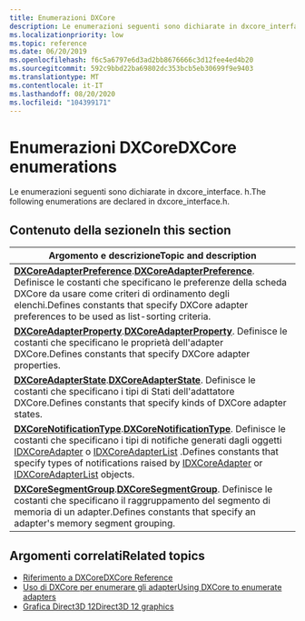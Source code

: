 ```yaml
---
title: Enumerazioni DXCore
description: Le enumerazioni seguenti sono dichiarate in dxcore_interface. h.
ms.localizationpriority: low
ms.topic: reference
ms.date: 06/20/2019
ms.openlocfilehash: f6c5a6797e6d3ad2bb8676666c3d12fee4ed4b20
ms.sourcegitcommit: 592c9bbd22ba69802dc353bcb5eb30699f9e9403
ms.translationtype: MT
ms.contentlocale: it-IT
ms.lasthandoff: 08/20/2020
ms.locfileid: "104399171"
---
```

# <a name="dxcore-enumerations"></a><span data-ttu-id="5cc9c-103">Enumerazioni DXCore</span><span class="sxs-lookup"><span data-stu-id="5cc9c-103">DXCore enumerations</span></span>

<span data-ttu-id="5cc9c-104">Le enumerazioni seguenti sono dichiarate in dxcore_interface. h.</span><span class="sxs-lookup"><span data-stu-id="5cc9c-104">The following enumerations are declared in dxcore_interface.h.</span></span>

## <a name="in-this-section"></a><span data-ttu-id="5cc9c-105">Contenuto della sezione</span><span class="sxs-lookup"><span data-stu-id="5cc9c-105">In this section</span></span>

| <span data-ttu-id="5cc9c-106">Argomento e descrizione</span><span class="sxs-lookup"><span data-stu-id="5cc9c-106">Topic and description</span></span> |
|-|
| <span data-ttu-id="5cc9c-107">[**DXCoreAdapterPreference**](./dxcore_interface/ne-dxcore_interface-dxcoreadapterpreference.md).</span><span class="sxs-lookup"><span data-stu-id="5cc9c-107">[**DXCoreAdapterPreference**](./dxcore_interface/ne-dxcore_interface-dxcoreadapterpreference.md).</span></span> <span data-ttu-id="5cc9c-108">Definisce le costanti che specificano le preferenze della scheda DXCore da usare come criteri di ordinamento degli elenchi.</span><span class="sxs-lookup"><span data-stu-id="5cc9c-108">Defines constants that specify DXCore adapter preferences to be used as list-sorting criteria.</span></span> |
| <span data-ttu-id="5cc9c-109">[**DXCoreAdapterProperty**](./dxcore_interface/ne-dxcore_interface-dxcoreadapterproperty.md).</span><span class="sxs-lookup"><span data-stu-id="5cc9c-109">[**DXCoreAdapterProperty**](./dxcore_interface/ne-dxcore_interface-dxcoreadapterproperty.md).</span></span> <span data-ttu-id="5cc9c-110">Definisce le costanti che specificano le proprietà dell'adapter DXCore.</span><span class="sxs-lookup"><span data-stu-id="5cc9c-110">Defines constants that specify DXCore adapter properties.</span></span> |
| <span data-ttu-id="5cc9c-111">[**DXCoreAdapterState**](./dxcore_interface/ne-dxcore_interface-dxcoreadapterstate.md).</span><span class="sxs-lookup"><span data-stu-id="5cc9c-111">[**DXCoreAdapterState**](./dxcore_interface/ne-dxcore_interface-dxcoreadapterstate.md).</span></span> <span data-ttu-id="5cc9c-112">Definisce le costanti che specificano i tipi di Stati dell'adattatore DXCore.</span><span class="sxs-lookup"><span data-stu-id="5cc9c-112">Defines constants that specify kinds of DXCore adapter states.</span></span> |
| <span data-ttu-id="5cc9c-113">[**DXCoreNotificationType**](./dxcore_interface/ne-dxcore_interface-dxcorenotificationtype.md).</span><span class="sxs-lookup"><span data-stu-id="5cc9c-113">[**DXCoreNotificationType**](./dxcore_interface/ne-dxcore_interface-dxcorenotificationtype.md).</span></span> <span data-ttu-id="5cc9c-114">Definisce le costanti che specificano i tipi di notifiche generati dagli oggetti [IDXCoreAdapter](./dxcore_interface/nn-dxcore_interface-idxcoreadapter.md) o [IDXCoreAdapterList](./dxcore_interface/nn-dxcore_interface-idxcoreadapterlist.md) .</span><span class="sxs-lookup"><span data-stu-id="5cc9c-114">Defines constants that specify types of notifications raised by [IDXCoreAdapter](./dxcore_interface/nn-dxcore_interface-idxcoreadapter.md) or [IDXCoreAdapterList](./dxcore_interface/nn-dxcore_interface-idxcoreadapterlist.md) objects.</span></span> |
| <span data-ttu-id="5cc9c-115">[**DXCoreSegmentGroup**](./dxcore_interface/ne-dxcore_interface-dxcoresegmentgroup.md).</span><span class="sxs-lookup"><span data-stu-id="5cc9c-115">[**DXCoreSegmentGroup**](./dxcore_interface/ne-dxcore_interface-dxcoresegmentgroup.md).</span></span> <span data-ttu-id="5cc9c-116">Definisce le costanti che specificano il raggruppamento del segmento di memoria di un adapter.</span><span class="sxs-lookup"><span data-stu-id="5cc9c-116">Defines constants that specify an adapter's memory segment grouping.</span></span> |

## <a name="related-topics"></a><span data-ttu-id="5cc9c-117">Argomenti correlati</span><span class="sxs-lookup"><span data-stu-id="5cc9c-117">Related topics</span></span>

* [<span data-ttu-id="5cc9c-118">Riferimento a DXCore</span><span class="sxs-lookup"><span data-stu-id="5cc9c-118">DXCore Reference</span></span>](./dxcore-reference.md)
* [<span data-ttu-id="5cc9c-119">Uso di DXCore per enumerare gli adapter</span><span class="sxs-lookup"><span data-stu-id="5cc9c-119">Using DXCore to enumerate adapters</span></span>](./dxcore-enum-adapters.md)
* [<span data-ttu-id="5cc9c-120">Grafica Direct3D 12</span><span class="sxs-lookup"><span data-stu-id="5cc9c-120">Direct3D 12 graphics</span></span>](../direct3d12/direct3d-12-graphics.md)
